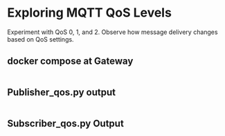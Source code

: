 # Exploring MQTT QoS Levels

Experiment with QoS 0, 1, and 2.
Observe how message delivery changes based on QoS settings.

## docker compose at Gateway
```

```

## Publisher_qos.py output

```

```

## Subscriber_qos.py Output

```

```